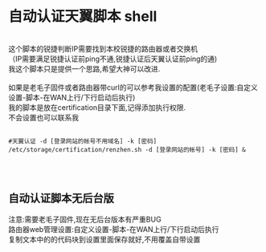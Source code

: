 <h1>自动认证天翼脚本 shell</h1><br>
这个脚本的锐捷判断IP需要找到本校锐捷的路由器或者交换机<br>
（IP需要满足锐捷认证前ping不通,锐捷认证后天翼认证前ping的通)<br>
我这个脚本只是提供一个思路,希望大神可以改进.<br>
<br>
如果是老毛子固件或者路由器带curl的可以参考我设置的配置(老毛子设置:自定义设置-脚本-在WAN上行/下行启动后执行)<br>
我的脚本是放在certification目录下面,记得添加执行权限.<br>
不会设置也可以联系我<br>
 
<pre>
<code>
#天翼认证 -d [登录网站的帐号不用域名] -k [密码] 
/etc/storage/certification/renzhen.sh -d [登录网站的帐号] -k [密码] & 
 <br>
</code>
</pre>
<h2>自动认证脚本无后台版</h2>
注意:需要老毛子固件,现在无后台版本有严重BUG<br>
路由器web管理设置:自定义设置-脚本-在WAN上行/下行启动后执行<br>
复制文本中的的代码块到设置里面保存就好,不用覆盖自带设置<br>

